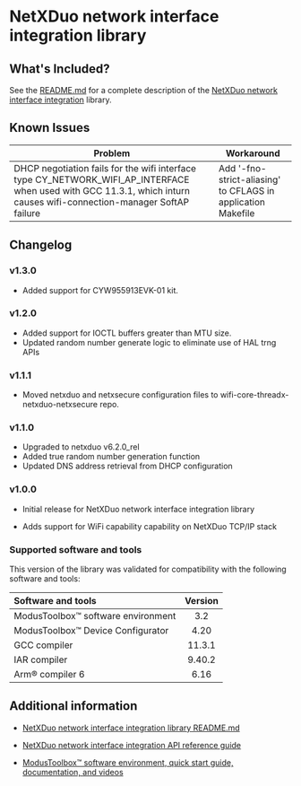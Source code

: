 # NetXDuo network interface integration library

## What's Included?

See the [README.md](./README.md) for a complete description of the [NetXDuo network interface integration](https://github.com/Infineon/netxduo-network-interface-integration) library.

## Known Issues
| Problem | Workaround |
| ------- | ---------- |
| DHCP negotiation fails for the wifi interface type CY_NETWORK_WIFI_AP_INTERFACE when used with GCC 11.3.1, which inturn causes wifi-connection-manager SoftAP failure | Add '-fno-strict-aliasing' to CFLAGS in application Makefile |

## Changelog

### v1.3.0

- Added support for CYW955913EVK-01 kit.

### v1.2.0

- Added support for IOCTL buffers greater than MTU size.
- Updated random number generate logic to eliminate use of HAL trng APIs

### v1.1.1

- Moved netxduo and netxsecure configuration files to wifi-core-threadx-netxduo-netxsecure repo.

### v1.1.0

- Upgraded to netxduo v6.2.0_rel
- Added true random number generation function
- Updated DNS address retrieval from DHCP configuration

### v1.0.0

- Initial release for NetXDuo network interface integration library

- Adds support for WiFi capability capability on NetXDuo TCP/IP stack

### Supported software and tools

This version of the library was validated for compatibility with the following software and tools:

| Software and tools                        | Version |
| :---                                      | :----:  |
| ModusToolbox&trade; software environment  | 3.2     |
| ModusToolbox&trade; Device Configurator   | 4.20    |
| GCC compiler                              | 11.3.1  |
| IAR compiler                              | 9.40.2  |
| Arm&reg; compiler 6                       | 6.16    |


## Additional information

- [NetXDuo network interface integration library README.md](./README.md)

- [NetXDuo network interface integration API reference guide](https://infineon.github.io/netxduo-network-interface-integration/api_reference_manual/html/index.html)

- [ModusToolbox&trade; software environment, quick start guide, documentation, and videos](https://www.infineon.com/cms/en/design-support/tools/sdk/modustoolbox-software/)
